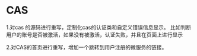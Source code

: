 # CAS
1.对cas 的源码进行重写，定制化cas的认证类和自定义错误信息显示。
比如判断用户的账号是否被激活，如果没有被激活，认证失败，并且在页面上进行显示

2.对CAS的首页进行重写，增加一个跳转到用户注册的微服务的链接。
